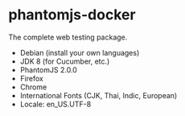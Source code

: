 # phantomjs-docker

The complete web testing package.

- Debian (install your own languages)
- JDK 8 (for Cucumber, etc.)
- PhantomJS 2.0.0
- Firefox
- Chrome
- International Fonts (CJK, Thai, Indic, European)
- Locale: en_US.UTF-8
